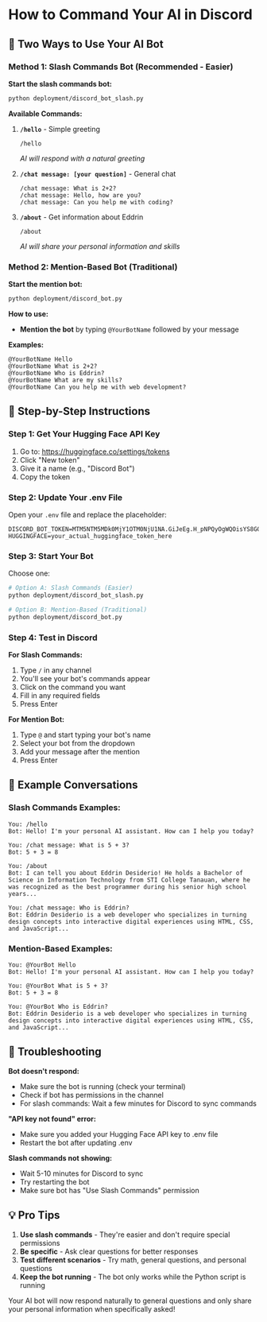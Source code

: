 # How to Command Your AI in Discord

## 🤖 Two Ways to Use Your AI Bot

### Method 1: Slash Commands Bot (Recommended - Easier)

**Start the slash commands bot:**
```bash
python deployment/discord_bot_slash.py
```

**Available Commands:**

1. **`/hello`** - Simple greeting
   ```
   /hello
   ```
   *AI will respond with a natural greeting*

2. **`/chat message: [your question]`** - General chat
   ```
   /chat message: What is 2+2?
   /chat message: Hello, how are you?
   /chat message: Can you help me with coding?
   ```

3. **`/about`** - Get information about Eddrin
   ```
   /about
   ```
   *AI will share your personal information and skills*

### Method 2: Mention-Based Bot (Traditional)

**Start the mention bot:**
```bash
python deployment/discord_bot.py
```

**How to use:**
- **Mention the bot** by typing `@YourBotName` followed by your message

**Examples:**
```
@YourBotName Hello
@YourBotName What is 2+2?
@YourBotName Who is Eddrin?
@YourBotName What are my skills?
@YourBotName Can you help me with web development?
```

## 📝 Step-by-Step Instructions

### Step 1: Get Your Hugging Face API Key
1. Go to: https://huggingface.co/settings/tokens
2. Click "New token"
3. Give it a name (e.g., "Discord Bot")
4. Copy the token

### Step 2: Update Your .env File
Open your `.env` file and replace the placeholder:
```
DISCORD_BOT_TOKEN=MTM5NTM5MDk0MjY1OTM0NjU1NA.GiJeEg.H_pNPQyOgWQOisYS8G01MkEjTOof29ee0EegN8
HUGGINGFACE=your_actual_huggingface_token_here
```

### Step 3: Start Your Bot
Choose one:
```bash
# Option A: Slash Commands (Easier)
python deployment/discord_bot_slash.py

# Option B: Mention-Based (Traditional)
python deployment/discord_bot.py
```

### Step 4: Test in Discord

**For Slash Commands:**
1. Type `/` in any channel
2. You'll see your bot's commands appear
3. Click on the command you want
4. Fill in any required fields
5. Press Enter

**For Mention Bot:**
1. Type `@` and start typing your bot's name
2. Select your bot from the dropdown
3. Add your message after the mention
4. Press Enter

## 🎯 Example Conversations

### Slash Commands Examples:
```
You: /hello
Bot: Hello! I'm your personal AI assistant. How can I help you today?

You: /chat message: What is 5 + 3?
Bot: 5 + 3 = 8

You: /about
Bot: I can tell you about Eddrin Desiderio! He holds a Bachelor of Science in Information Technology from STI College Tanauan, where he was recognized as the best programmer during his senior high school years...

You: /chat message: Who is Eddrin?
Bot: Eddrin Desiderio is a web developer who specializes in turning design concepts into interactive digital experiences using HTML, CSS, and JavaScript...
```

### Mention-Based Examples:
```
You: @YourBot Hello
Bot: Hello! I'm your personal AI assistant. How can I help you today?

You: @YourBot What is 5 + 3?
Bot: 5 + 3 = 8

You: @YourBot Who is Eddrin?
Bot: Eddrin Desiderio is a web developer who specializes in turning design concepts into interactive digital experiences using HTML, CSS, and JavaScript...
```

## 🔧 Troubleshooting

**Bot doesn't respond:**
- Make sure the bot is running (check your terminal)
- Check if bot has permissions in the channel
- For slash commands: Wait a few minutes for Discord to sync commands

**"API key not found" error:**
- Make sure you added your Hugging Face API key to .env file
- Restart the bot after updating .env

**Slash commands not showing:**
- Wait 5-10 minutes for Discord to sync
- Try restarting the bot
- Make sure bot has "Use Slash Commands" permission

## 💡 Pro Tips

1. **Use slash commands** - They're easier and don't require special permissions
2. **Be specific** - Ask clear questions for better responses
3. **Test different scenarios** - Try math, general questions, and personal questions
4. **Keep the bot running** - The bot only works while the Python script is running

Your AI bot will now respond naturally to general questions and only share your personal information when specifically asked!
